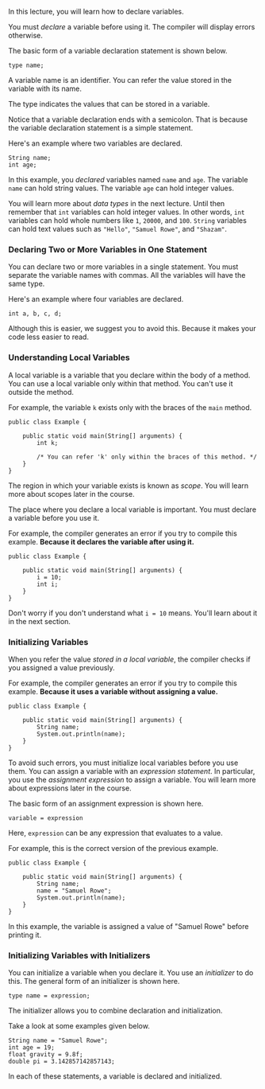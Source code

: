 In this lecture, you will learn how to declare variables.

You must *declare* a variable before using it. The compiler will display
errors otherwise.

The basic form of a variable declaration statement is shown below.
```
type name;
```

A variable name is an identifier. You can refer the value stored in the 
variable with its name.

The type indicates the values that can be stored in a variable.

Notice that a variable declaration ends with a semicolon. That is because the
variable declaration statement is a simple statement.

Here's an example where two variables are declared.
```
String name;
int age;
```

In this example, you *declared* variables named `name` and `age`. The variable
`name` can hold string values. The variable `age` can hold integer values.

You will learn more about *data types* in the next lecture. Until then remember
that `int` variables can hold integer values. In other words, `int` variables can
hold whole numbers like `1`, `20000`, and `100`. `String` variables can hold
text values such as `"Hello"`, `"Samuel Rowe"`, and `"Shazam"`.

### Declaring Two or More Variables in One Statement

You can declare two or more variables in a single statement. You must separate
the variable names with commas. All the variables will have the same type.

Here's an example where four variables are declared.
```
int a, b, c, d;
```

Although this is easier, we suggest you to avoid this. Because it makes your
code less easier to read.

### Understanding Local Variables

A local variable is a variable that you declare within the body of a method.
You can use a local variable only within that method. You can't use it outside
the method.

For example, the variable `k` exists only with the braces of the `main` method.
```
public class Example {

    public static void main(String[] arguments) {
        int k;
        
        /* You can refer 'k' only within the braces of this method. */
    }
}
```

The region in which your variable exists is known as *scope*. You will learn
more about scopes later in the course.

The place where you declare a local variable is important. You must declare
a variable before you use it.

For example, the compiler generates an error if you try to compile this example.
**Because it declares the variable after using it.**

```
public class Example {

    public static void main(String[] arguments) {
        i = 10;
        int i;
    }
}
```

Don't worry if you don't understand what `i = 10` means. You'll learn about it
in the next section.

### Initializing Variables

When you refer the value *stored in a local variable*, the compiler checks if
you assigned a value previously.

For example, the compiler generates an error if you try to compile this
example. **Because it uses a variable without assigning a value.**
```
public class Example {

    public static void main(String[] arguments) {
        String name;
        System.out.println(name);
    }
}
```

To avoid such errors, you must initialize local variables before you use them.
You can assign a variable with an *expression statement*. In particular, you use
the *assignment expression* to assign a variable. You will learn more about
expressions later in the course.

The basic form of an assignment expression is shown here.
```
variable = expression
```

Here, `expression` can be any expression that evaluates to a value.

For example, this is the correct version of the previous example.
```
public class Example {

    public static void main(String[] arguments) {
        String name;
        name = "Samuel Rowe";
        System.out.println(name);
    }
}
```

In this example, the variable is assigned a value of "Samuel Rowe" before
printing it.

### Initializing Variables with Initializers

You can initialize a variable when you declare it. You use an *initializer* to
do this. The general form of an initializer is shown here.
```
type name = expression;
```

The initializer allows you to combine declaration and initialization.

Take a look at some examples given below.

```
String name = "Samuel Rowe";
int age = 19;
float gravity = 9.8f;
double pi = 3.142857142857143;
```

In each of these statements, a variable is declared and initialized.